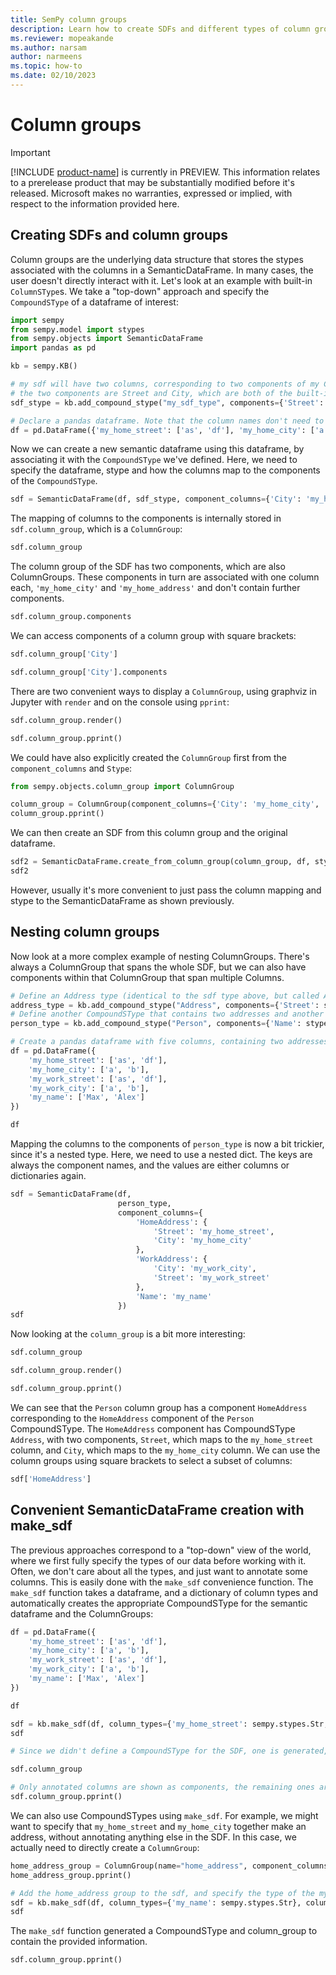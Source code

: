 ```yaml
---
title: SemPy column groups
description: Learn how to create SDFs and different types of column groups with SemPy.
ms.reviewer: mopeakande
ms.author: narsam
author: narmeens
ms.topic: how-to
ms.date: 02/10/2023
---
```


# Column groups

> [!IMPORTANT]
> [!INCLUDE [product-name](../includes/product-name.md)] is currently in PREVIEW. This information relates to a prerelease product that may be substantially modified before it's released. Microsoft makes no warranties, expressed or implied, with respect to the information provided here.

## Creating SDFs and column groups

Column groups are the underlying data structure that stores the stypes associated with the columns in a SemanticDataFrame. In many cases, the user doesn't directly interact with it. Let's look at an example with built-in `ColumnSType`s. We take a "top-down" approach and specify the `CompoundSType` of a dataframe of interest:

```python
import sempy
from sempy.model import stypes
from sempy.objects import SemanticDataFrame
import pandas as pd

kb = sempy.KB()

# my sdf will have two columns, corresponding to two components of my CompoundSType
# the two components are Street and City, which are both of the built-in ColumnSType Str
sdf_stype = kb.add_compound_stype("my_sdf_type", components={'Street': stypes.Str, 'City': stypes.Str})

# Declare a pandas dataframe. Note that the column names don't need to match the component names
df = pd.DataFrame({'my_home_street': ['as', 'df'], 'my_home_city': ['a', 'b']})
```

Now we can create a new semantic dataframe using this dataframe, by associating it with the `CompoundSType` we've defined. Here, we need to specify the dataframe, stype and how the columns map to the components of the `CompoundSType`.

```python
sdf = SemanticDataFrame(df, sdf_stype, component_columns={'City': 'my_home_city', 'Street': 'my_home_street'})
```

The mapping of columns to the components is internally stored in `sdf.column_group`, which is a `ColumnGroup`:

```python
sdf.column_group
```

The column group of the SDF has two components, which are also ColumnGroups. These components in turn are associated with one column each, `'my_home_city'` and `'my_home_address'` and don't contain further components.

```python
sdf.column_group.components
```

We can access components of a column group with square brackets:

```python
sdf.column_group['City']
```

```python
sdf.column_group['City'].components
```

There are two convenient ways to display a `ColumnGroup`, using graphviz in Jupyter with `render` and on the console using `pprint`:

```python
sdf.column_group.render()
```

```python
sdf.column_group.pprint()
```

We could have also explicitly created the `ColumnGroup` first from the `component_columns` and `Stype`:

```python
from sempy.objects.column_group import ColumnGroup

column_group = ColumnGroup(component_columns={'City': 'my_home_city', 'Street': 'my_home_street'}, stype=sdf_stype)
column_group.pprint()
```

We can then create an SDF from this column group and the original dataframe.

```python
sdf2 = SemanticDataFrame.create_from_column_group(column_group, df, stype=column_group.get_stype())
sdf2
```

However, usually it's more convenient to just pass the column mapping and stype to the SemanticDataFrame as shown previously.

## Nesting column groups

Now look at a more complex example of nesting ColumnGroups. There's always a ColumnGroup that spans the whole SDF, but we can also have components within that ColumnGroup that span multiple Columns.

```python
# Define an Address type (identical to the sdf type above, but called Address)
address_type = kb.add_compound_stype("Address", components={'Street': stypes.Str, 'City': stypes.Str})
# Define another CompoundSType that contains two addresses and another component, 'Name' which has a ColumnSType
person_type = kb.add_compound_stype("Person", components={'Name': stypes.Str, 'HomeAddress': address_type, 'WorkAddress': address_type})
```

```python
# Create a pandas dataframe with five columns, containing two addresses and a name
df = pd.DataFrame({
    'my_home_street': ['as', 'df'],
    'my_home_city': ['a', 'b'],
    'my_work_street': ['as', 'df'],
    'my_work_city': ['a', 'b'],
    'my_name': ['Max', 'Alex']
})

df
```

Mapping the columns to the components of `person_type` is now a bit trickier, since it's a nested type. Here, we need to use a nested dict. The keys are always the component names, and the values are either columns or dictionaries again.

```python
sdf = SemanticDataFrame(df,
                        person_type,
                        component_columns={
                            'HomeAddress': {
                                'Street': 'my_home_street',
                                'City': 'my_home_city'
                            },
                            'WorkAddress': {
                                'City': 'my_work_city',
                                'Street': 'my_work_street'
                            },
                            'Name': 'my_name'
                        })
sdf
```

Now looking at the `column_group` is a bit more interesting:

```python
sdf.column_group
```

```python
sdf.column_group.render()
```

```python
sdf.column_group.pprint()
```

We can see that the `Person` column group has a component `HomeAddress` corresponding to the `HomeAddress` component of the `Person` CompoundSType.
The `HomeAddress` component has CompoundSType `Address`, with two components, `Street`, which maps to the `my_home_street` column, and `City`, which maps to the `my_home_city` column. We can use the column groups using square brackets to select a subset of columns:

```python
sdf['HomeAddress']
```

## Convenient SemanticDataFrame creation with make_sdf

The previous approaches correspond to a "top-down" view of the world, where we first fully specify the types of our data before working with it. Often, we don't care about all the types, and just want to annotate some columns. This is easily done with the `make_sdf` convenience function. The `make_sdf` function takes a dataframe, and a dictionary of column types and automatically creates the appropriate CompoundSType for the semantic dataframe and the ColumnGroups:

```python
df = pd.DataFrame({
    'my_home_street': ['as', 'df'],
    'my_home_city': ['a', 'b'],
    'my_work_street': ['as', 'df'],
    'my_work_city': ['a', 'b'],
    'my_name': ['Max', 'Alex']
})

df
```

```python
sdf = kb.make_sdf(df, column_types={'my_home_street': sempy.stypes.Str, 'my_name': sempy.stypes.Str})
sdf
```

```python
# Since we didn't define a CompoundSType for the SDF, one is generated, including a random name
```

```python
sdf.column_group
```

```python
# Only annotated columns are shown as components, the remaining ones are not part of the ColumnGroup.
sdf.column_group.pprint()
```

We can also use CompoundSTypes using `make_sdf`. For example, we might want to specify that `my_home_street` and `my_home_city` together make an address, without annotating anything else in the SDF. In this case, we actually need to directly create a `ColumnGroup`:

```python
home_address_group = ColumnGroup(name="home_address", component_columns={'Street': 'my_home_street', 'City': 'my_home_city'}, stype=address_type)
home_address_group.pprint()
```

```python
# Add the home_address group to the sdf, and specify the type of the my_name column
sdf = kb.make_sdf(df, column_types={'my_name': sempy.stypes.Str}, column_groups=[home_address_group])
sdf
```

The `make_sdf` function generated a CompoundSType and column_group to contain the provided information.

```python
sdf.column_group.pprint()
```
